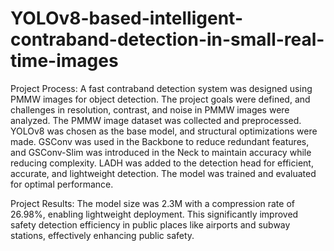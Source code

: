 # YOLOv8-based-intelligent-contraband-detection-in-small-real-time-images
Project Process: A fast contraband detection system was designed using PMMW images for object detection. The project goals were defined, and challenges in resolution, contrast, and noise in PMMW images were analyzed. The PMMW image dataset was collected and preprocessed. YOLOv8 was chosen as the base model, and structural optimizations were made. GSConv was used in the Backbone to reduce redundant features, and GSConv-Slim was introduced in the Neck to maintain accuracy while reducing complexity. LADH was added to the detection head for efficient, accurate, and lightweight detection. The model was trained and evaluated for optimal performance.

Project Results: The model size was 2.3M with a compression rate of 26.98%, enabling lightweight deployment. This significantly improved safety detection efficiency in public places like airports and subway stations, effectively enhancing public safety.
